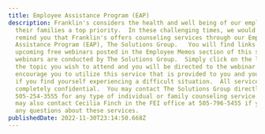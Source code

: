 ```yaml
---
title: Employee Assistance Program (EAP)
description: Franklin's considers the health and well being of our employees and
  their families a top priority.  In these challenging times, we would like to
  remind you that Franklin's offers counseling services through our Employee
  Assistance Program (EAP), The Solutions Group.   You will find links to
  upcoming free webinars posted in the Employee Memos section of this site.  The
  webinars are conducted by The Solutions Group.  Simply click on the link of
  the topic you wish to attend and you will be directed to the webinar.  We
  encourage you to utilize this service that is provided to you and your family
  if you find yourself experiencing a difficult situation.  All services are
  completely confidential.  You may contact The Solutions Group directly at
  505-254-3555 for any type of individual or family counseling service.   You
  may also contact Cecilia Finch in the FEI office at 505-796-5455 if you have
  any questions about these services.
publishedDate: 2022-11-30T23:14:50.668Z
---
```

